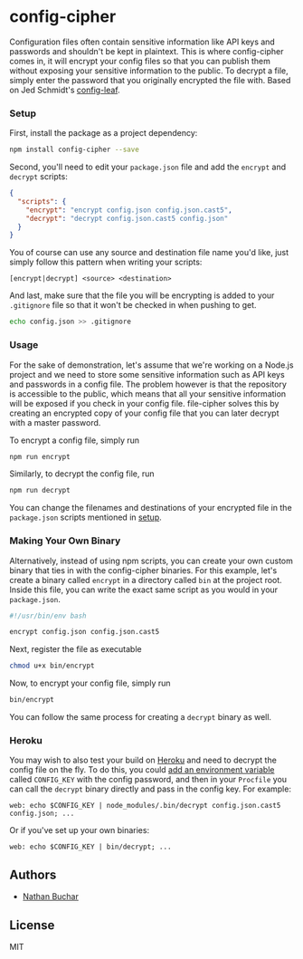 # config-cipher

Configuration files often contain sensitive information like API keys and passwords and shouldn't be kept in plaintext. This is where config-cipher comes in, it will encrypt your config files so that you can publish them without exposing your sensitive information to the public. To decrypt a file, simply enter the password that you originally encrypted the file with. Based on Jed Schmidt's [config-leaf](https://github.com/jed/config-leaf).



### Setup

First, install the package as a project dependency:

```bash
npm install config-cipher --save
```

Second, you'll need to edit your `package.json` file and add the `encrypt` and `decrypt` scripts:

```json
{
  "scripts": {
    "encrypt": "encrypt config.json config.json.cast5",
    "decrypt": "decrypt config.json.cast5 config.json"
  }
}
```

You of course can use any source and destination file name you'd like, just simply follow this pattern when writing your scripts:

```
[encrypt|decrypt] <source> <destination>
```

And last, make sure that the file you will be encrypting is added to your `.gitignore` file so that it won't be checked in when pushing to get.

```bash
echo config.json >> .gitignore
```



### Usage

For the sake of demonstration, let's assume that we're working on a Node.js project and we need to store some sensitive information such as API keys and passwords in a config file. The problem however is that the repository is accessible to the public, which means that all your sensitive information will be exposed if you check in your config file. file-cipher solves this by creating an encrypted copy of your config file that you can later decrypt with a master password.

To encrypt a config file, simply run

```bash
npm run encrypt
```

Similarly, to decrypt the config file, run

```bash
npm run decrypt
```

You can change the filenames and destinations of your encrypted file in the `package.json` scripts mentioned in [setup](#setup).



### Making Your Own Binary

Alternatively, instead of using npm scripts, you can create your own custom binary that ties in with the config-cipher binaries. For this example, let's create a binary called `encrypt` in a directory called `bin` at the project root. Inside this file, you can write the exact same script as you would in your `package.json`.

```bash
#!/usr/bin/env bash

encrypt config.json config.json.cast5
```

Next, register the file as executable

```bash
chmod u+x bin/encrypt
```

Now, to encrypt your config file, simply run

```bash
bin/encrypt
```

You can follow the same process for creating a `decrypt` binary as well.



### Heroku
You may wish to also test your build on [Heroku](http://heroku.com) and need to decrypt the config file on the fly. To do this, you could [add an environment variable](https://devcenter.heroku.com/articles/config-vars) called `CONFIG_KEY` with the config password, and then in your `Procfile` you can call the `decrypt` binary directly and pass in the config key. For example:

```
web: echo $CONFIG_KEY | node_modules/.bin/decrypt config.json.cast5 config.json; ...
```

Or if you've set up your own binaries:

```
web: echo $CONFIG_KEY | bin/decrypt; ...
```



## Authors
* [Nathan Buchar](mailto:hello@nathanbuchar.com)



## License
MIT
